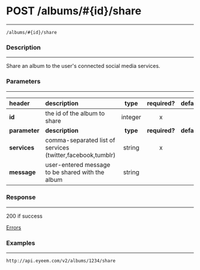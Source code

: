 # POST /albums/#{id}/share 
***
`/albums/#{id}/share`

### Description
***
Share an album to the user's connected social media services.


### Parameters
***

|header| description| type |required? |default|
|:---------|:--------------|:----------:|:------------:|:------------:|
|**id**| the id of the album to share|integer|x||
|**parameter**| **description**| **type** |**required?** |**default**|
|**services**| comma-separated list of services (twitter,facebook,tumblr)|string|x||
|**message**|user-entered message to be shared with the album|string|||


### Response
***
200 if success

[Errors](../../resources/errors.md#files)

### Examples
***

`http://api.eyeem.com/v2/albums/1234/share`



 